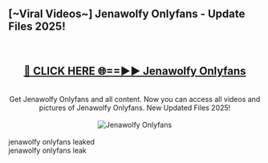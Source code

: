 <h2>[~Viral Videos~] Jenawolfy Onlyfans - Update Files 2025!</h2>
<br>
<div align="center">
<h2><a href="https://betterlinks.top/A2PfLJ" rel="nofollow">🔴 CLICK HERE 🌐==►► Jenawolfy Onlyfans</a></h2>
<br>
Get Jenawolfy Onlyfans and all content. Now you can access all videos and pictures of Jenawolfy Onlyfans. New Updated Files 2025!
<br>
<br>
<a href="https://betterlinks.top/A2PfLJ" rel="nofollow" data-target="animated-image.originalLink"><img src="https://i.ibb.co.com/WyWwxjT/player-gif2.gif" alt="Jenawolfy Onlyfans" style="max-width: 100%; display: inline-block;" data-target="animated-image.originalImage"></a>
</div>
<br>
jenawolfy onlyfans leaked<br>
jenawolfy onlyfans leak
